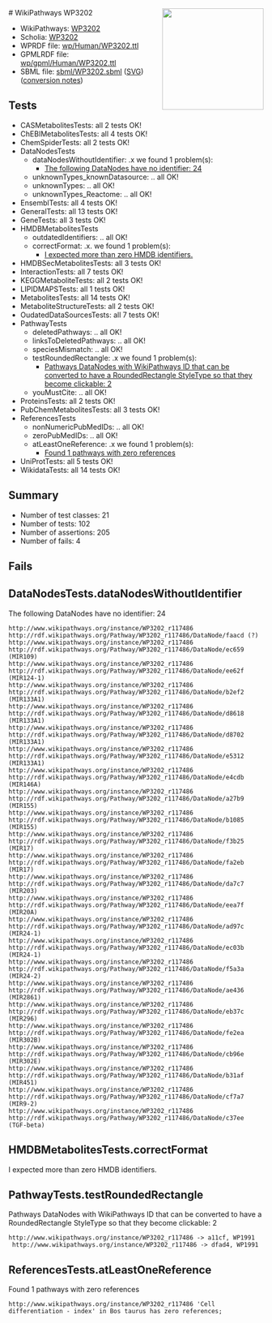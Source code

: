 <img style="float: right; width: 200px" src="../logo.png" />
# WikiPathways WP3202

* WikiPathways: [WP3202](https://identifiers.org/wikipathways:WP3202)
* Scholia: [WP3202](https://scholia.toolforge.org/wikipathways/WP3202)
* WPRDF file: [wp/Human/WP3202.ttl](../wp/Human/WP3202.ttl)
* GPMLRDF file: [wp/gpml/Human/WP3202.ttl](../wp/gpml/Human/WP3202.ttl)
* SBML file: [sbml/WP3202.sbml](../sbml/WP3202.sbml) ([SVG](../sbml/WP3202.svg)) ([conversion notes](../sbml/WP3202.txt))

## Tests
* CASMetabolitesTests: all 2 tests OK!
* ChEBIMetabolitesTests: all 4 tests OK!
* ChemSpiderTests: all 2 tests OK!
* DataNodesTests
    * dataNodesWithoutIdentifier: .x we found 1 problem(s):
        * [The following DataNodes have no identifier: 24](#8792c4b3)
    * unknownTypes_knownDatasource: .. all OK!
    * unknownTypes: .. all OK!
    * unknownTypes_Reactome: .. all OK!
* EnsemblTests: all 4 tests OK!
* GeneralTests: all 13 tests OK!
* GeneTests: all 3 tests OK!
* HMDBMetabolitesTests
    * outdatedIdentifiers: .. all OK!
    * correctFormat: .x. we found 1 problem(s):
        * [I expected more than zero HMDB identifiers.](#ad154c1e)
* HMDBSecMetabolitesTests: all 3 tests OK!
* InteractionTests: all 7 tests OK!
* KEGGMetaboliteTests: all 2 tests OK!
* LIPIDMAPSTests: all 1 tests OK!
* MetabolitesTests: all 14 tests OK!
* MetaboliteStructureTests: all 2 tests OK!
* OudatedDataSourcesTests: all 7 tests OK!
* PathwayTests
    * deletedPathways: .. all OK!
    * linksToDeletedPathways: .. all OK!
    * speciesMismatch: .. all OK!
    * testRoundedRectangle: .x we found 1 problem(s):
        * [Pathways DataNodes with WikiPathways ID that can be converted to have a RoundedRectangle StyleType so that they become clickable: 2](#9fbad3cc)
    * youMustCite: .. all OK!
* ProteinsTests: all 2 tests OK!
* PubChemMetabolitesTests: all 3 tests OK!
* ReferencesTests
    * nonNumericPubMedIDs: .. all OK!
    * zeroPubMedIDs: .. all OK!
    * atLeastOneReference: .x we found 1 problem(s):
        * [Found 1 pathways with zero references](#35eb778e)
* UniProtTests: all 5 tests OK!
* WikidataTests: all 14 tests OK!


## Summary

* Number of test classes: 21
* Number of tests: 102
* Number of assertions: 205
* Number of fails: 4

## Fails

<a name="8792c4b3" />

## DataNodesTests.dataNodesWithoutIdentifier

The following DataNodes have no identifier: 24
```
http://www.wikipathways.org/instance/WP3202_r117486 http://rdf.wikipathways.org/Pathway/WP3202_r117486/DataNode/faacd (?)
http://www.wikipathways.org/instance/WP3202_r117486 http://rdf.wikipathways.org/Pathway/WP3202_r117486/DataNode/ec659 (MIR109)
http://www.wikipathways.org/instance/WP3202_r117486 http://rdf.wikipathways.org/Pathway/WP3202_r117486/DataNode/ee62f (MIR124-1)
http://www.wikipathways.org/instance/WP3202_r117486 http://rdf.wikipathways.org/Pathway/WP3202_r117486/DataNode/b2ef2 (MIR133A1)
http://www.wikipathways.org/instance/WP3202_r117486 http://rdf.wikipathways.org/Pathway/WP3202_r117486/DataNode/d8618 (MIR133A1)
http://www.wikipathways.org/instance/WP3202_r117486 http://rdf.wikipathways.org/Pathway/WP3202_r117486/DataNode/d8702 (MIR133A1)
http://www.wikipathways.org/instance/WP3202_r117486 http://rdf.wikipathways.org/Pathway/WP3202_r117486/DataNode/e5312 (MIR133A1)
http://www.wikipathways.org/instance/WP3202_r117486 http://rdf.wikipathways.org/Pathway/WP3202_r117486/DataNode/e4cdb (MIR146A)
http://www.wikipathways.org/instance/WP3202_r117486 http://rdf.wikipathways.org/Pathway/WP3202_r117486/DataNode/a27b9 (MIR155)
http://www.wikipathways.org/instance/WP3202_r117486 http://rdf.wikipathways.org/Pathway/WP3202_r117486/DataNode/b1085 (MIR155)
http://www.wikipathways.org/instance/WP3202_r117486 http://rdf.wikipathways.org/Pathway/WP3202_r117486/DataNode/f3b25 (MIR17)
http://www.wikipathways.org/instance/WP3202_r117486 http://rdf.wikipathways.org/Pathway/WP3202_r117486/DataNode/fa2eb (MIR17)
http://www.wikipathways.org/instance/WP3202_r117486 http://rdf.wikipathways.org/Pathway/WP3202_r117486/DataNode/da7c7 (MIR203)
http://www.wikipathways.org/instance/WP3202_r117486 http://rdf.wikipathways.org/Pathway/WP3202_r117486/DataNode/eea7f (MIR20A)
http://www.wikipathways.org/instance/WP3202_r117486 http://rdf.wikipathways.org/Pathway/WP3202_r117486/DataNode/ad97c (MIR24-1)
http://www.wikipathways.org/instance/WP3202_r117486 http://rdf.wikipathways.org/Pathway/WP3202_r117486/DataNode/ec03b (MIR24-1)
http://www.wikipathways.org/instance/WP3202_r117486 http://rdf.wikipathways.org/Pathway/WP3202_r117486/DataNode/f5a3a (MIR24-2)
http://www.wikipathways.org/instance/WP3202_r117486 http://rdf.wikipathways.org/Pathway/WP3202_r117486/DataNode/ae436 (MIR2861)
http://www.wikipathways.org/instance/WP3202_r117486 http://rdf.wikipathways.org/Pathway/WP3202_r117486/DataNode/eb37c (MIR296)
http://www.wikipathways.org/instance/WP3202_r117486 http://rdf.wikipathways.org/Pathway/WP3202_r117486/DataNode/fe2ea (MIR302B)
http://www.wikipathways.org/instance/WP3202_r117486 http://rdf.wikipathways.org/Pathway/WP3202_r117486/DataNode/cb96e (MIR302E)
http://www.wikipathways.org/instance/WP3202_r117486 http://rdf.wikipathways.org/Pathway/WP3202_r117486/DataNode/b31af (MIR451)
http://www.wikipathways.org/instance/WP3202_r117486 http://rdf.wikipathways.org/Pathway/WP3202_r117486/DataNode/cf7a7 (MIR9-2)
http://www.wikipathways.org/instance/WP3202_r117486 http://rdf.wikipathways.org/Pathway/WP3202_r117486/DataNode/c37ee (TGF-beta)
```

<a name="ad154c1e" />

## HMDBMetabolitesTests.correctFormat

I expected more than zero HMDB identifiers.
<a name="9fbad3cc" />

## PathwayTests.testRoundedRectangle

Pathways DataNodes with WikiPathways ID that can be converted to have a RoundedRectangle StyleType so that they become clickable: 2
```
http://www.wikipathways.org/instance/WP3202_r117486 -> a11cf, WP1991
 http://www.wikipathways.org/instance/WP3202_r117486 -> dfad4, WP1991
 ```

<a name="35eb778e" />

## ReferencesTests.atLeastOneReference

Found 1 pathways with zero references
```
http://www.wikipathways.org/instance/WP3202_r117486 'Cell differentiation - index' in Bos taurus has zero references; 
```

